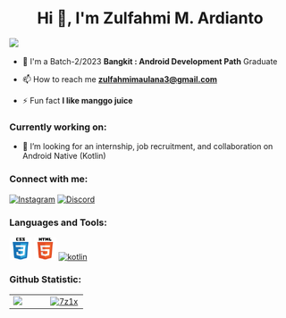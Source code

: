 
<h1 align="center">Hi 👋, I'm Zulfahmi M. Ardianto</h1>

<p align="left"> <img src="https://komarev.com/ghpvc/?username=7z1x"/> </p>

- 🌱 I'm a Batch-2/2023 **Bangkit : Android Development Path** Graduate

- 📫 How to reach me **zulfahmimaulana3@gmail.com**

- ⚡ Fun fact **I like manggo juice**

<h3 align="left">Currently working on:</h3>

- 🔎 I’m looking for an internship, job recruitment, and collaboration on Android Native (Kotlin)

<h3 align="left">Connect with me:</h3>
<p align="left">
  <a href="https://instagram.com/llzf4_" target="blank">
    <img align="center" src="https://raw.githubusercontent.com/rahuldkjain/github-profile-readme-generator/master/src/images/icons/Social/instagram.svg" alt="Instagram" height="30" width="40"/></a>
 <a href="https://discord.gg/https://discord.gg/fWuYjMR2" target="blank">
    <img align="center" src="https://raw.githubusercontent.com/rahuldkjain/github-profile-readme-generator/master/src/images/icons/Social/discord.svg" alt="Discord" height="40" width="40"/></a>
</p>

<h3 align="left">Languages and Tools:</h3>
<div align="left">
  <a href="https://www.w3schools.com/css/" target="_blank" rel="noreferrer"><img src="https://raw.githubusercontent.com/devicons/devicon/master/icons/css3/css3-original-wordmark.svg" alt="css3" width="40" height="40"/></a>
  <a href="https://www.w3.org/html/" target="_blank" rel="noreferrer"><img src="https://raw.githubusercontent.com/devicons/devicon/master/icons/html5/html5-original-wordmark.svg" alt="html5" width="40" height="40"/></a>
  <a href="https://kotlinlang.org" target="_blank" rel="noreferrer"><img src="https://www.vectorlogo.zone/logos/kotlinlang/kotlinlang-icon.svg" alt="kotlin" width="30" height="30"/></a>
</div>

<h3 align="left">Github Statistic:</h3>

<table border="0" style="width: 100%;">
  <tr>
    <td style="width: 48%; border: transparent;">
      <a href="https://github.com/7z1x">
        <img src="https://github-readme-stats-eight-theta.vercel.app/api/top-langs/?username=7z1x&layout=compact&langs_count=8" style="width: 100%;" />
      </a>
    </td>
    <td style="width: 48%; border: transparent;">
      <a href="https://github.com/7z1x">
        <img src="https://github-readme-stats.vercel.app/api?username=7z1x&show_icons=true&locale=en" alt="7z1x" style="width: 100%;" />
      </a>
    </td>
  </tr>
</table>
